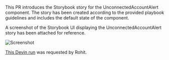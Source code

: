 This PR introduces the Storybook story for the UnconnectedAccountAlert component. The story has been created according to the provided playbook guidelines and includes the default state of the component.

A screenshot of the Storybook UI displaying the UnconnectedAccountAlert story has been attached for reference.

![Screenshot](https://api.devin.ai/attachments/28567cf3-aff8-4c80-8bdc-0a65e1a5d4c4/unconnected-account-alert.png)

[This Devin run](https://staging.itsdev.in/devin/72741f50f9b74aae9ac1e610dae37832) was requested by Rohit.
